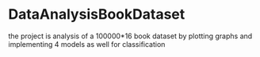# DataAnalysisBookDataset
the project is analysis of a 100000*16 book dataset by plotting graphs and implementing 4 models as well for classification
